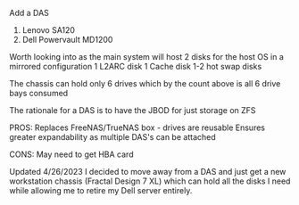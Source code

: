 
Add a DAS
1) Lenovo SA120
2) Dell Powervault MD1200

Worth looking into as the main system will host
2 disks for the host OS in a mirrored configuration
1 L2ARC disk
1 Cache disk
1-2 hot swap disks

The chassis can hold only 6 drives which by the count above is all 6 drive bays consumed

The rationale for a DAS is to have the JBOD for just storage on ZFS

PROS:
Replaces FreeNAS/TrueNAS box - drives are reusable
Ensures greater expandability as multiple DAS's can be attached

CONS:
May need to get HBA card

Updated 4/26/2023
I decided to move away from a DAS and just get a new workstation chassis (Fractal Design 7 XL) which can hold all the disks I need while allowing me to retire my Dell server entirely.